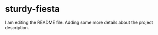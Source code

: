 # sturdy-fiesta

I am editing the README file. Adding some more details about the project description.
